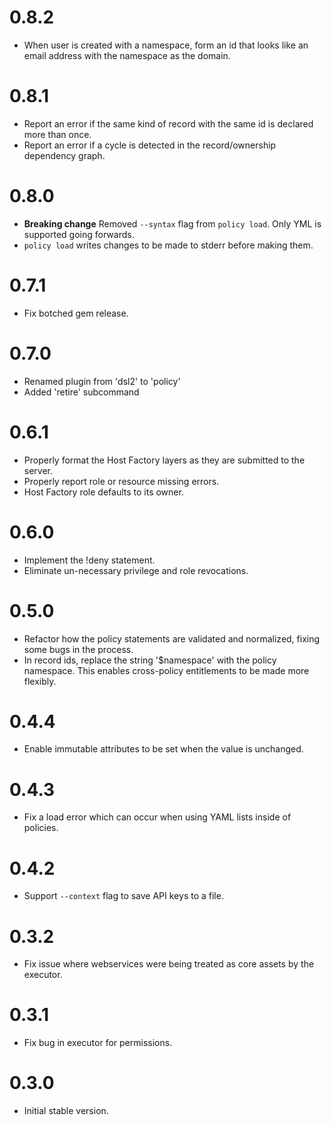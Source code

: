 # 0.8.2

* When user is created with a namespace, form an id that looks like an email address with the namespace as the domain.

# 0.8.1

* Report an error if the same kind of record with the same id is declared more than once.
* Report an error if a cycle is detected in the record/ownership dependency graph.

# 0.8.0

* **Breaking change** Removed `--syntax` flag from `policy load`. Only YML is supported going forwards.
* `policy load` writes changes to be made to stderr before making them.

# 0.7.1

* Fix botched gem release.

# 0.7.0

* Renamed plugin from 'dsl2' to 'policy'
* Added 'retire' subcommand

# 0.6.1

* Properly format the Host Factory layers as they are submitted to the server.
* Properly report role or resource missing errors.
* Host Factory role defaults to its owner.

# 0.6.0

* Implement the !deny statement.
* Eliminate un-necessary privilege and role revocations.

# 0.5.0

* Refactor how the policy statements are validated and normalized, fixing some bugs in the process.
* In record ids, replace the string '$namespace' with the policy namespace. This enables cross-policy
  entitlements to be made more flexibly. 

# 0.4.4

* Enable immutable attributes to be set when the value is unchanged.

# 0.4.3

* Fix a load error which can occur when using YAML lists inside of policies.

# 0.4.2

* Support `--context` flag to save API keys to a file.

# 0.3.2

* Fix issue where webservices were being treated as core assets by the executor.

# 0.3.1

* Fix bug in executor for permissions.

# 0.3.0
 
* Initial stable version.
